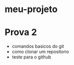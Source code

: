 # meu-projeto
# Prova 2
- comandos basicos do git
- como clonar um repositorio
- teste para o github
